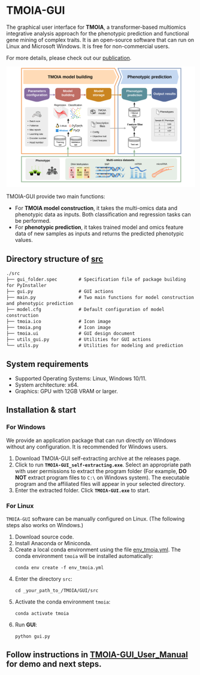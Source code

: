 # TMOIA-GUI

The graphical user interface for **TMOIA**, a transformer-based multiomics integrative analysis approach for the phenotypic prediction and functional gene mining of complex traits.
It is an open-source software that can run on Linux and Microsoft Windows. It is free for non-commercial users.

For more details, please check out our [publication]().

![overview](overview_TMOIA.png)

TMOIA-GUI provide two main functions:
+ For **TMOIA model construction**, it takes the multi-omics data and phenotypic data as inputs. Both classification and regression tasks can be performed.
+ For **phenotypic prediction**, it takes trained model and omics feature data of new samples as inputs and returns the predicted phenotypic values.

## Directory structure of [src](src/)
```
./src
├── gui_folder.spec        # Specification file of package building for PyInstaller
├── gui.py                 # GUI actions
├── main.py                # Two main functions for model construction and phenotypic prediction
├── model.cfg              # Default configuration of model construction
├── tmoia.ico              # Icon image
├── tmoia.png              # Icon image
├── tmoia.ui               # GUI design document
├── utils_gui.py           # Utilities for GUI actions
└── utils.py               # Utilities for modeling and prediction
```

## System requirements
+ Supported Operating Systems: Linux, Windows 10/11.
+ System architecture: x64.
+ Graphics: GPU with 12GB VRAM or larger.

## Installation & start

### For **Windows**

We provide an application package that can run directly on Windows without any configuration. It is recommended for Windows users.

1. Download TMOIA-GUI self-extracting archive at the releases page.
2. Click to run **`TMOIA-GUI_self-extracting.exe`**. Select an appropriate path with user permissions to extract the program folder (For example, **DO NOT** extract program files to `C:\` on Windows system). The executable program and the affiliated files will appear in your selected directory.
3. Enter the extracted folder. Click **`TMOIA-GUI.exe`** to start.

### For **Linux**
`TMOIA-GUI` software can be manually configured on Linux. (The following steps also works on Windows.)
1. Download source code.
2. Install Anaconda or Miniconda.
3. Create a local conda environment using the file [env_tmoia.yml](../env_tmoia.yml). The conda environment `tmoia` will be installed automatically:
    ```
    conda env create -f env_tmoia.yml
    ```
4. Enter the directory `src`:
   ```
   cd _your_path_to_/TMOIA/GUI/src
   ```
5. Activate the conda environment `tmoia`:
   ```
   conda activate tmoia
   ```
6. Run **GUI**:
   ```
   python gui.py
   ```

## Follow instructions in [TMOIA-GUI_User_Manual](TMOIA-GUI_User_Manual.pdf) for **demo** and next steps.
